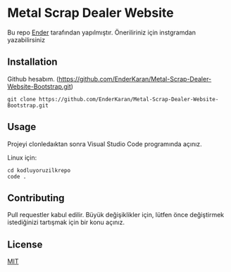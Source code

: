 # Metal Scrap Dealer Website
Bu repo [Ender](https://www.instagram.com/ender.7895/) tarafından yapılmıştır. Öneriliriniz için instgramdan yazabilirsiniz

## Installation
Github hesabım. (https://github.com/EnderKaran/Metal-Scrap-Dealer-Website-Bootstrap.git)

```git
git clone https://github.com/EnderKaran/Metal-Scrap-Dealer-Website-Bootstrap.git
```

## Usage
Projeyi clonledaıktan sonra Visual Studio Code programında açınız.

Linux için:

```
cd kodluyoruzilkrepo
code .
```

## Contributing
Pull requestler kabul edilir. Büyük değişiklikler için, lütfen önce değiştirmek istediğinizi tartışmak için bir konu açınız.

## License
[MIT](https://choosealicense.com)
